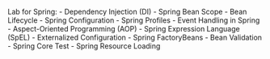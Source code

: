 Lab for Spring:
    - Dependency Injection (DI)
    - Spring Bean Scope
    - Bean Lifecycle
    - Spring Configuration
    - Spring Profiles
    - Event Handling in Spring
    - Aspect-Oriented Programming (AOP)
    - Spring Expression Language (SpEL)
    - Externalized Configuration
    - Spring FactoryBeans
    - Bean Validation
    - Spring Core Test
    - Spring Resource Loading